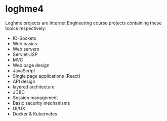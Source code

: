 # loghme4

Loghme projects are Internet Engineering course projects containing these topics respectively:
- IO-Sockets
- Web basics
- Web servers
- Servlet-JSP
- MVC
- Web page design
- JavaScript
- Single page applications (React)
- API design
- layered architecture
- JDBC
- Session management
- Basic security mechanisms
- UI/UX
- Docker & Kubernetes
